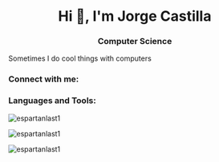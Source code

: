 <h1 align="center">Hi 👋, I'm Jorge Castilla</h1>
<h3 align="center">Computer Science</h3>

Sometimes I do cool things with computers

<h3 align="left">Connect with me:</h3>
<p align="left">
</p>
<h3 align="left">Languages and Tools:</h3>

<p><img align="center" src="https://github-readme-stats.vercel.app/api/top-langs?username=espartanlast1&show_icons=true&locale=en&layout=compact&langs_count=10" alt="espartanlast1" /></p>

<p><img align="center" src="https://github-readme-stats.vercel.app/api?username=espartanlast1&show_icons=true&locale=en&count_private=true&include_all_commits=true" alt="espartanlast1" /></p>

<p><img align="center" src="https://github-readme-streak-stats.herokuapp.com/?user=espartanlast1&" alt="espartanlast1" /></p>
